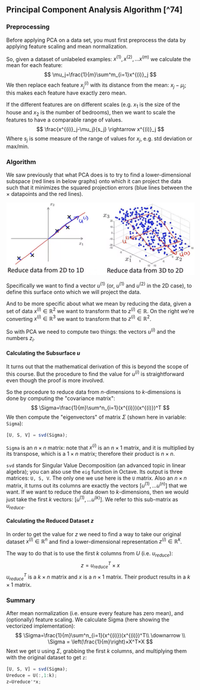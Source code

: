 ## Principal Component Analysis Algorithm [^74]

### Preprocessing

Before applying PCA on a data set, you must first preprocess the data by applying feature scaling and mean normalization.

So, given a dataset of unlabeled examples: $x^{(1)},x^{(2)},...x^{(m)}$ we calculate the mean for each feature:
$$
\mu_j=\frac{1}{m}\sum^m_{i=1}x^{(i)}_j
$$
We then replace each feature $x^{(i)}_j$ with its distance from the mean: $x_j-\mu_j$; this makes each feature have exactly zero mean.

If the different features are on different scales (e.g. $x_1$ is the size of the house and $x_2$ is the number of bedrooms), then we want to scale the features to have a comparable range of values.
$$
\frac{x^{(i)}_j-\mu_j}{s_j} \rightarrow x^{(i)}_j
$$
Where $s_j$ is some measure of the range of values for $x_j$, e.g. std deviation or max/min.

### Algorithm

We saw previously that what PCA does is to try to find a lower-dimensional subspace (red lines in below graphs) onto which it can project the data such that it minimizes the squared projection errors (blue lines between the × datapoints and the red lines). 

![](04-pca-algorithm.assets/image-20210531161923055.png)

Specifically we want to find a vector $u^{(1)}$ (or, $u^{(1)}$ and $u^{(2)}$ in the 2D case), to define this surface onto which we will project the data.

And to be more specific about what we mean by reducing the data, given a set of data $x^{(i)}\in\mathbb{R}^2$ we want to transform that to $z^{(i)}\in\mathbb{R}$.  On the right we're converting  $x^{(i)}\in\mathbb{R}^3$ we want to transform that to $z^{(i)}\in\mathbb{R}^2$.  

So with PCA we need to compute two things:  the vectors $u^{(i)}$ and the numbers $z_i$.

#### Calculating the Subsurface $u$

It turns out that the mathematical derivation of this is beyond the scope of this course. But the procedure to find the value for $u^{(i)}$ is straightforward even though the proof is more involved.

So the procedure to reduce data from $n$-dimensions to $k$-dimensions is done by computing the "covariance matrix":
$$
\Sigma=\frac{1}{m}\sum^n_{i=1}(x^{(i)})(x^{(i)})^T
$$
We then compute the "eigenvectors" of matrix $\Sigma$ (shown here in variable: `Sigma`):

```octave
[U, S, V] = svd(Sigma);
```

`Sigma` is an $n×n$ matrix: note that $x^{(i)}$ is an $n×1$ matrix, and it is multiplied by its transpose, which is a $1×n$ matrix; therefore their product is $n×n$.

`svd` stands for Singular Value Decomposition (an advanced topic in linear algebra); you can also use the `eig` function in Octave. Its output is three matrices:  `U, S, V`.  The only one we use here is the `U` matrix. Also an $n×n$ matrix, it turns out its columns are exactly the vectors $[u^{(1)},…u^{(n)}]$ that we want. If we want to reduce the data down to $k$-dimensions, then we would just take the first $k$ vectors: $[u^{(1)},…u^{(k)}]$.  We refer to this sub-matrix as $u_{reduce}$.

#### Calculating the Reduced Dataset $z$

In order to get the value for $z$ we need to find a way to take our original dataset $x^{(i)} \in \mathbb{R}^n$ and find a lower-dimensional representation $z^{(i)} \in \mathbb{R}^k$.

The way to do that is to use the first $k$ columns from $U$ (i.e. $u_{reduce}$):
$$
z = u_{reduce}^T×x
$$
$u_{reduce}^T$ is a $k×n$ matrix and $x$ is a $n×1$ matrix. Their product results in a $k×1$ matrix.

### Summary

After mean normalization (i.e. ensure every feature has zero mean), and (optionally) feature scaling.  We calculate Sigma (here showing the vectorized implementation):
$$
\Sigma=\frac{1}{m}\sum^n_{i=1}(x^{(i)})(x^{(i)})^T\\
\downarrow \\
\Sigma = \left(\frac{1}{m}\right)×X^T×X
$$
Next we get `U` using $\Sigma$, grabbing the first $k$ columns, and multiplying them with the original dataset to get `z`:

```octave
[U, S, V] = svd(Sigma);
Ureduce = U(:,1:k);
z=Ureduce'*x;
```
